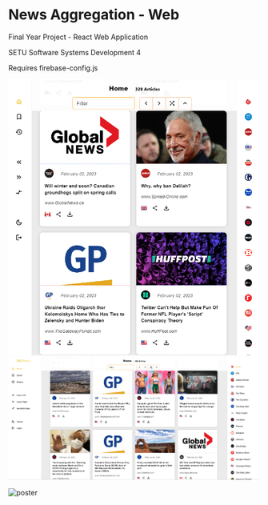 # News Aggregation - Web

Final Year Project - React Web Application

SETU Software Systems Development 4

Requires firebase-config.js

![](./images/ss3.png)
![](./images/ss2.png)


![poster](./images/poster3.png)


